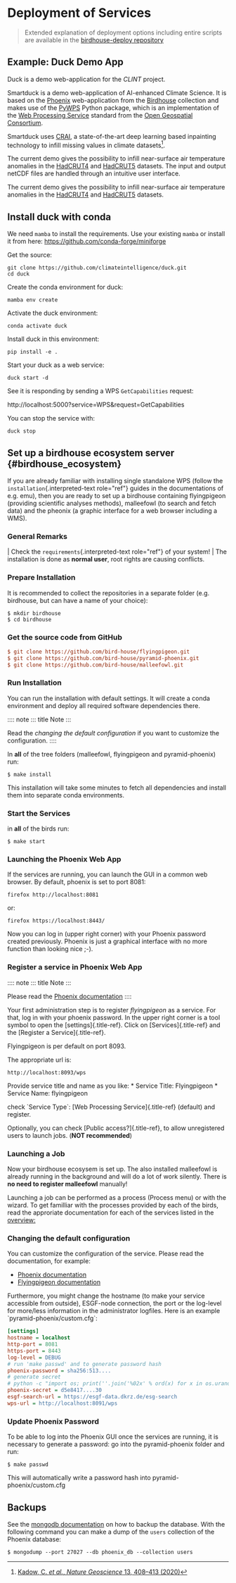 # Deployment of Services

> Extended explanation of deployment options including entire scripts are available in the [birdhouse-deploy repository](https://birdhouse-deploy.readthedocs.io/en/latest/) 

## Example: Duck Demo App

Duck is a demo web-application for the *CLINT* project.

Smartduck is a demo web-application of AI-enhanced Climate Science.
It is based on the [Phoenix](https://pyramid-phoenix.readthedocs.io/en/latest/) web-application from the [Birdhouse](http://bird-house.github.io/) collection and makes use of the [PyWPS](https://pywps.org/) Python package, which is an implementation of the [Web Processing Service](https://www.ogc.org/standards/wps) standard from the [Open Geospatial Consortium](https://www.ogc.org/).

Smartduck uses [CRAI](https://github.com/FREVA-CLINT/climatereconstructionAI/tree/clint), a state-of-the-art deep learning based inpainting technology to infill missing values in climate datasets[^1].

The current demo gives the possibility to infill near-surface air temperature anomalies in the [HadCRUT4](https://www.metoffice.gov.uk/hadobs/hadcrut4/) and [HadCRUT5](https://www.metoffice.gov.uk/hadobs/hadcrut5/) datasets. The input and output netCDF files are handled through an intuitive user interface.

[^1]: [Kadow, C. *et al.*, *Nature Geoscience* 13, 408–413 (2020)](http://dx.doi.org/10.1038/s41561-020-0582-5)


The current demo gives the possibility to infill near-surface air temperature anomalies in the [HadCRUT4](https://www.metoffice.gov.uk/hadobs/hadcrut4/) and [HadCRUT5](https://www.metoffice.gov.uk/hadobs/hadcrut5/) datasets.

## Install duck with conda

We need `mamba` to install the requirements.
Use your existing `mamba` or install it from here:
https://github.com/conda-forge/miniforge

Get the source:
```
git clone https://github.com/climateintelligence/duck.git
cd duck
```

Create the conda environment for duck:
```
mamba env create
```

Activate the duck environment:
```
conda activate duck
```

Install duck in this environment:
```
pip install -e .
```

Start your duck as a web service:
```
duck start -d
```

See it is responding by sending a WPS `GetCapabilities` request:

http://localhost:5000?service=WPS&request=GetCapabilities

You can stop the service with:
```
duck stop
```


## Set up a birdhouse ecosystem server {#birdhouse_ecosystem}

If you are already familiar with installing single standalone WPS
(follow the `installation`{.interpreted-text role="ref"} guides in the
documentations of e.g. emu), then you are ready to set up a birdhouse
containing flyingpigeon (providing scientific analyses methods),
malleefowl (to search and fetch data) and the pheonix (a graphic
interface for a web browser including a WMS).

### General Remarks

| Check the `requirements`{.interpreted-text role="ref"} of your system!
| The installation is done as **normal user**, root rights are causing
  conflicts.

### Prepare Installation

It is recommended to collect the repositories in a separate folder (e.g.
birdhouse, but can have a name of your choice):

    $ mkdir birdhouse
    $ cd birdhouse

### Get the source code from GitHub

``` ini
$ git clone https://github.com/bird-house/flyingpigeon.git
$ git clone https://github.com/bird-house/pyramid-phoenix.git
$ git clone https://github.com/bird-house/malleefowl.git
```

### Run Installation

You can run the installation with default settings. It will create a
conda environment and deploy all required software dependencies there.

:::: note
::: title
Note
:::

Read the *changing the default configuration* if you want to customize
the configuration.
::::

In **all** of the tree folders (malleefowl, flyingpigeon and
pyramid-phoenix) run:

    $ make install

This installation will take some minutes to fetch all dependencies and
install them into separate conda environments.


### Start the Services

in **all** of the birds run:

    $ make start

### Launching the Phoenix Web App

If the services are running, you can launch the GUI in a common web
browser. By default, phoenix is set to port 8081:

    firefox http://localhost:8081

or:

    firefox https://localhost:8443/

Now you can log in (upper right corner) with your Phoenix password
created previously. Phoenix is just a graphical interface with no more
function than looking nice ;-).

### Register a service in Phoenix Web App

:::: note
::: title
Note
:::

Please read the [Phoenix
documentation](https://pyramid-phoenix.readthedocs.io/en/latest/user_guide.html#)
::::

Your first administration step is to register *flyingpigeon* as a
service. For that, log in with your phoenix password. In the upper right
corner is a tool symbol to open the [settings]{.title-ref}. Click on
[Services]{.title-ref} and the [Register a Service]{.title-ref}.

Flyingpigeon is per default on port 8093.

The appropriate url is:

    http://localhost:8093/wps

Provide service title and name as you like: \* Service Title:
Flyingpigeon \* Service Name: flyingpigeon

check \`Service Type\`: [Web Processing Service]{.title-ref} (default)
and register.

Optionally, you can check [Public access?]{.title-ref}, to allow
unregistered users to launch jobs. (**NOT recommended**)

### Launching a Job

Now your birdhouse ecosysem is set up. The also installed malleefowl is
already running in the background and will do a lot of work silently.
There is **no need to register malleefowl** manually!

Launching a job can be performed as a process (Process menu) or with the
wizard. To get familliar with the processes provided by each of the
birds, read the approriate documentation for each of the services listed
in the [overview:](http://birdhouse.readthedocs.io/en/latest/index.html)

### Changing the default configuration

You can customize the configuration of the service. Please read the
documentation, for example:

-   [Phoenix
    documentation](https://pyramid-phoenix.readthedocs.io/en/latest/configuration.html)
-   [Flyingpigeon
    documentation](https://flyingpigeon.readthedocs.io/en/latest/configuration.html)

Furthermore, you might change the hostname (to make your service
accessible from outside), ESGF-node connection, the port or the
log-level for more/less information in the administrator logfiles. Here
is an example \`pyramid-phoenix/custom.cfg\`:

``` ini
[settings]
hostname = localhost
http-port = 8081
https-port = 8443
log-level = DEBUG
# run 'make passwd' and to generate password hash
phoenix-password = sha256:513....
# generate secret
# python -c "import os; print(''.join('%02x' % ord(x) for x in os.urandom(16)))"
phoenix-secret = d5e8417....30
esgf-search-url = https://esgf-data.dkrz.de/esg-search
wps-url = http://localhost:8091/wps
```

### Update Phoenix Password

To be able to log into the Phoenix GUI once the services are running, it
is necessary to generate a password: go into the pyramid-phoenix folder
and run:

    $ make passwd

This will automatically write a password hash into
pyramid-phoenix/custom.cfg

## Backups

See the [mongodb
documentation](https://docs.mongodb.com/manual/core/backups/) on how to
backup the database. With the following command you can make a dump of
the `users` collection of the Phoenix database:

    $ mongodump --port 27027 --db phoenix_db --collection users
